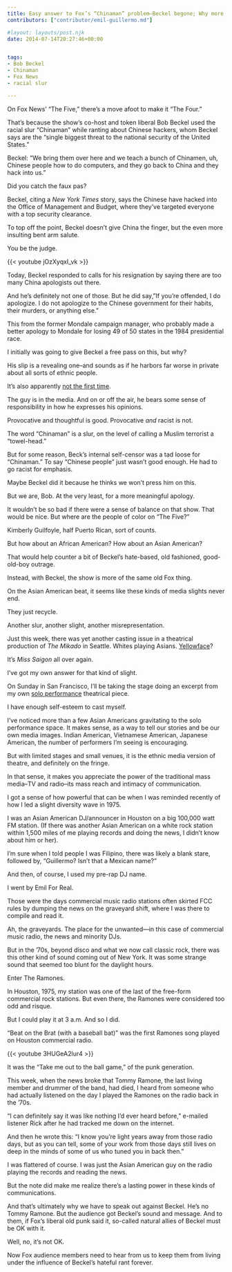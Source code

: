 ```yaml
---
title: Easy answer to Fox’s “Chinaman” problem–Beckel begone; Why more than a half-hearted apology is needed
contributors: ["contributor/emil-guillermo.md"]

#layout: layouts/post.njk
date: 2014-07-14T20:27:46+00:00


tags:
- Bob Beckel
- Chinaman
- Fox News
- racial slur

---
```


On Fox News’ “The Five,” there’s a move afoot to make it “The Four.”

That’s because the show’s co-host and token liberal Bob Beckel used the racial
slur “Chinaman” while ranting about Chinese hackers, whom Beckel says are the
“single biggest threat to the national security of the United States.”

Beckel: “We bring them over here and we teach a bunch of Chinamen, uh, Chinese
people how to do  computers, and they go back to China and they hack into us.”

Did you catch the faux pas?

Beckel, citing a _New York Times_ story, says the Chinese have hacked into the
Office of Management and Budget, where they’ve targeted everyone with a top
security clearance.

To top off the point, Beckel doesn’t give China the finger, but the even more
insulting bent arm salute.

You be the judge.

{{< youtube jOzXyqxI_vk >}}

Today, Beckel responded to calls for his resignation by saying there are too
many China apologists out there.

And he’s definitely not one of those. But he did say,”If you’re offended, I do
apologize. I do not apologize to the Chinese government for their habits, their
murders, or anything else.”

This from the former Mondale campaign manager, who probably made a better
apology to Mondale for losing 49 of 50 states in the 1984 presidential race.

I initially was going to give Beckel a free pass on this, but why?

His slip is a revealing one–and sounds as if he harbors far worse in private
about all sorts of ethnic people.

It’s also apparently [not the first
time](https://www.buzzfeed.com/andrewkaczynski/the-6-worst-cultural-observations-made-by-fox-news-host-bob).

The guy is in the media. And on or off the air, he bears some sense of
responsibility in how he expresses his opinions.

Provocative and thoughtful is good. Provocative _and_ racist is not.

The word “Chinaman” is a slur, on the level of calling a Muslim terrorist a
“towel-head.”

But for some reason, Beck’s internal self-censor was a tad loose for “Chinaman.”
To say “Chinese people” just wasn’t good enough. He had to go racist for
emphasis.

Maybe Beckel did it because he thinks we won’t press him on this.

But we are, Bob. At the very least, for a more meaningful apology.

It wouldn’t be so bad if there were a sense of balance on that show. That would
be nice. But where are the people of color on “The Five?”

Kimberly Guilfoyle, half Puerto Rican, sort of counts.

But how about an African American? How about an Asian American?

That would help counter a bit of Beckel’s hate-based, old fashioned,
good-old-boy outrage.

Instead, with Beckel, the show is more of the same old Fox thing.

On the Asian American beat, it seems like these kinds of media slights never
end.

They just recycle.

Another slur, another slight, another misrepresentation.

Just this week, there was yet another casting issue in a theatrical production
of _The Mikado_ in Seattle. Whites playing Asians.
[Yellowface](https://seattletimes.com/html/opinion/2024050056_mikadosharonpianchancolumn14xml.html)?

It’s _Miss Saigon_ all over again.

I’ve got my own answer for that kind of slight.

On Sunday in San Francisco, I’ll be taking the stage doing an excerpt from my
own [solo performance](https://www.facebook.com/photo.php?fbid=1440270302906468&set=gm.793354367350993&type=1&theater)
theatrical piece.

I have enough self-esteem to cast myself.

I’ve noticed more than a few Asian Americans gravitating to the solo performance
space. It makes sense, as a way to tell our stories and be our own media images.
Indian American, Vietnamese American, Japanese American, the number of
performers I’m seeing is encouraging.

But with limited stages and small venues, it is the ethnic media version of
theatre, and definitely on the fringe.

In that sense, it makes you appreciate the power of the traditional mass
media–TV and radio–its mass reach and intimacy of communication.

I got a sense of how powerful that can be when I was reminded recently of how I
led a slight diversity wave in 1975.

I was an Asian American DJ/announcer in Houston on a big 100,000 watt FM
station. (If there was another Asian American on a white rock station within
1,500 miles of me playing records and doing the news, I didn’t know about him or
her).

I’m sure when I told people I was Filipino, there was likely a blank stare,
followed by, “Guillermo? Isn’t that a Mexican name?”

And then, of course, I used my pre-rap DJ name.

I went by Emil For Real.

Those were the days commercial music radio stations often skirted FCC rules by
dumping the news on the graveyard shift, where I was there to compile and read
it.

Ah, the graveyards. The place for the unwanted—in this case of commercial music
radio, the news and minority DJs.

But in the ’70s, beyond disco and what we now call classic rock, there was this
other kind of sound coming out of New York. It was some strange sound that
seemed too blunt for the daylight hours.

Enter The Ramones.

In Houston, 1975, my station was one of the last of the free-form commercial
rock stations. But even there, the Ramones were considered too odd and risque.

But I could play it at 3 a.m. And so I did.

“Beat on the Brat (with a baseball bat)” was the first Ramones song played on
Houston commercial radio.

{{< youtube 3HUGeA2lur4 >}}

It was the “Take me out to the ball game,” of the punk generation.

This week, when the news broke that Tommy Ramone, the last living member and
drummer of the band, had died, I heard from someone who had actually listened on
the day I played the Ramones on the radio back in the ’70s.

“I can definitely say it was like nothing I’d ever heard before,” e-mailed
listener Rick after he had tracked me down on the internet.

And then he wrote this: “I know you’re light years away from those radio days,
but as you can tell, some of your work from those days still lives on deep in
the minds of some of us who tuned you in back then.”

I was flattered of course. I was just the Asian American guy on the radio
playing the records and reading the news.

But the note did make me realize there’s a lasting power in these kinds of
communications.

And that’s ultimately why we have to speak out against Beckel. He’s no Tommy
Ramone. But the audience got Beckel’s sound and message. And to them, if Fox’s
liberal old punk said it, so-called natural allies of Beckel must be OK with it.

Well, no, it’s not OK.

Now Fox audience members need to hear from us to keep them from living under the
influence of Beckel’s hateful rant forever.
